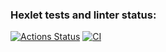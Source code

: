 ### Hexlet tests and linter status:
[![Actions Status](https://github.com/BezrezenTLNH/python-project-83/actions/workflows/hexlet-check.yml/badge.svg)](https://github.com/BezrezenTLNH/python-project-83/actions)
[![CI](https://github.com/BezrezenTLNH/python-project-83/actions/workflows/CI.yml/badge.svg)](https://github.com/BezrezenTLNH/python-project-83/actions/workflows/CI.yml)
